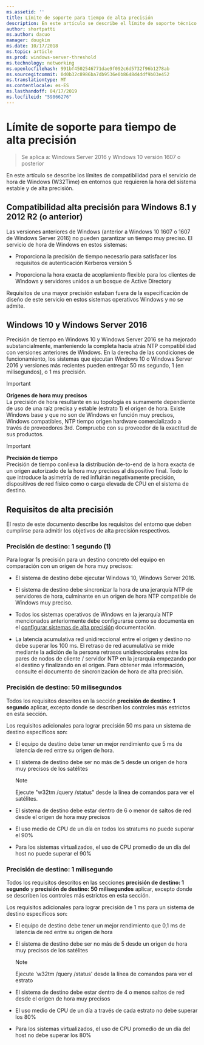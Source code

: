 ```yaml
---
ms.assetid: ''
title: Límite de soporte para tiempo de alta precisión
description: En este artículo se describe el límite de soporte técnico para el servicio de hora de Windows (W32Time) en entornos que requieren la hora del sistema estable y de alta precisión.
author: shortpatti
ms.author: dacuo
manager: dougkim
ms.date: 10/17/2018
ms.topic: article
ms.prod: windows-server-threshold
ms.technology: networking
ms.openlocfilehash: 991bf4502546771dae9f092c6d5732f96b1278ab
ms.sourcegitcommit: 0d0b32c8986ba7db9536e0b8648d4ddf9b03e452
ms.translationtype: MT
ms.contentlocale: es-ES
ms.lasthandoff: 04/17/2019
ms.locfileid: "59866276"
---
```

# <a name="support-boundary-for-high-accuracy-time"></a>Límite de soporte para tiempo de alta precisión

>Se aplica a: Windows Server 2016 y Windows 10 versión 1607 o posterior

En este artículo se describe los límites de compatibilidad para el servicio de hora de Windows (W32Time) en entornos que requieren la hora del sistema estable y de alta precisión.

## <a name="high-accuracy-support-for-windows-81-and-2012-r2-or-prior"></a>Compatibilidad alta precisión para Windows 8.1 y 2012 R2 (o anterior)

Las versiones anteriores de Windows (anterior a Windows 10 1607 o 1607 de Windows Server 2016) no pueden garantizar un tiempo muy preciso. El servicio de hora de Windows en estos sistemas:

-   Proporciona la precisión de tiempo necesario para satisfacer los requisitos de autenticación Kerberos versión 5

-   Proporciona la hora exacta de acoplamiento flexible para los clientes de Windows y servidores unidos a un bosque de Active Directory

Requisitos de una mayor precisión estaban fuera de la especificación de diseño de este servicio en estos sistemas operativos Windows y no se admite.

## <a name="windows-10-and-windows-server-2016"></a>Windows 10 y Windows Server 2016

Precisión de tiempo en Windows 10 y Windows Server 2016 se ha mejorado substancialmente, manteniendo la completa hacia atrás NTP compatibilidad con versiones anteriores de Windows. En la derecha de las condiciones de funcionamiento, los sistemas que ejecutan Windows 10 o Windows Server 2016 y versiones más recientes pueden entregar 50 ms segundo, 1 (en milisegundos), o 1 ms precisión.

>[!IMPORTANT]
>**Orígenes de hora muy precisos**<br>
>La precisión de hora resultante en su topología es sumamente dependiente de uso de una raíz precisa y estable (estrato 1) el origen de hora. Existe Windows base y que no son de Windows en función muy precisos, Windows compatibles, NTP tiempo origen hardware comercializado a través de proveedores 3rd. Compruebe con su proveedor de la exactitud de sus productos.

>[!IMPORTANT]
>**Precisión de tiempo**<br>
>Precisión de tiempo conlleva la distribución de-to-end de la hora exacta de un origen autorizado de la hora muy precisos al dispositivo final. Todo lo que introduce la asimetría de red influirán negativamente precisión, dispositivos de red físico como o carga elevada de CPU en el sistema de destino.

## <a name="high-accuracy-requirements"></a>Requisitos de alta precisión

El resto de este documento describe los requisitos del entorno que deben cumplirse para admitir los objetivos de alta precisión respectivos.

### <a name="target-accuracy-1-second-1s"></a>Precisión de destino: 1 segundo (1)

Para lograr 1s precisión para un destino concreto del equipo en comparación con un origen de hora muy precisos:

-   El sistema de destino debe ejecutar Windows 10, Windows Server 2016.

-   El sistema de destino debe sincronizar la hora de una jerarquía NTP de servidores de hora, culminante en un origen de hora NTP compatible de Windows muy preciso.

-   Todos los sistemas operativos de Windows en la jerarquía NTP mencionados anteriormente debe configurarse como se documenta en el [configurar sistemas de alta precisión](configuring-systems-for-high-accuracy.md) documentación.

-   La latencia acumulativa red unidireccional entre el origen y destino no debe superar los 100 ms. El retraso de red acumulativa se mide mediante la adición de la persona retrasos unidireccionales entre los pares de nodos de cliente / servidor NTP en la jerarquía empezando por el destino y finalizando en el origen. Para obtener más información, consulte el documento de sincronización de hora de alta precisión.

### <a name="target-accuracy-50-milliseconds"></a>Precisión de destino: 50 milisegundos

Todos los requisitos descritos en la sección **precisión de destino: 1 segundo** aplicar, excepto donde se describen los controles más estrictos en esta sección.

Los requisitos adicionales para lograr precisión 50 ms para un sistema de destino específicos son:

-   El equipo de destino debe tener un mejor rendimiento que 5 ms de latencia de red entre su origen de hora.

-   El sistema de destino debe ser no más de 5 desde un origen de hora muy precisos de los satélites

    >[!Note]
    >Ejecute "w32tm /query /status" desde la línea de comandos para ver el satélites.

-   El sistema de destino debe estar dentro de 6 o menor de saltos de red desde el origen de hora muy precisos

-   El uso medio de CPU de un día en todos los stratums no puede superar el 90%

-   Para los sistemas virtualizados, el uso de CPU promedio de un día del host no puede superar el 90%

### <a name="target-accuracy-1-millisecond"></a>Precisión de destino: 1 milisegundo

Todos los requisitos descritos en las secciones **precisión de destino: 1 segundo** y **precisión de destino: 50 milisegundos** aplicar, excepto donde se describen los controles más estrictos en esta sección.

Los requisitos adicionales para lograr precisión de 1 ms para un sistema de destino específicos son:

-   El equipo de destino debe tener un mejor rendimiento que 0,1 ms de latencia de red entre su origen de hora

-   El sistema de destino debe ser no más de 5 desde un origen de hora muy precisos de los satélites

    >[!Note]
    >Ejecute 'w32tm /query /status' desde la línea de comandos para ver el estrato

-   El sistema de destino debe estar dentro de 4 o menos saltos de red desde el origen de hora muy precisos

-   El uso medio de CPU de un día a través de cada estrato no debe superar los 80%

-   Para los sistemas virtualizados, el uso de CPU promedio de un día del host no debe superar los 80%
